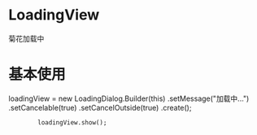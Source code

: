 # LoadingView

菊花加载中

# 基本使用

  loadingView = new LoadingDialog.Builder(this)
                    .setMessage("加载中...")
                    .setCancelable(true)
                    .setCancelOutside(true)
                    .create();

            loadingView.show();
